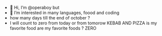 - 👋 Hi, I’m @operaboy but 
- 👀 I’m interested in many languages, foood and coding
- how many days till the end of october ?
- I will count to zero from today
  or from tomorow
KEBAB AND PIZZA is my favorite food 
are my favorite foods ? 
ZERO 
